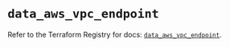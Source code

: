 # `data_aws_vpc_endpoint`

Refer to the Terraform Registry for docs: [`data_aws_vpc_endpoint`](https://registry.terraform.io/providers/hashicorp/aws/6.10.0/docs/data-sources/vpc_endpoint).
